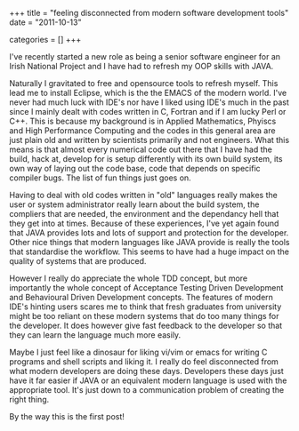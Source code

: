 +++
title = "feeling disconnected from modern software development tools"
date = "2011-10-13"

categories = []
+++

I've recently started a new role as being a senior software engineer
for an Irish National Project and I have had to refresh my OOP skills
with JAVA.

Naturally I gravitated to free and opensource tools to refresh
myself. This lead me to install Eclipse, which is the the EMACS of the
modern world. I've never had much luck with IDE's nor have I liked
using IDE's much in the past since I mainly dealt with codes written
in C, Fortran and if I am lucky Perl or C++. This is because my
background is in Applied Mathematics, Phyiscs and High Performance
Computing and the codes in this general area are just plain old and
written by scientists primarily and not engineers. What this means is
that almost every numerical code out there that I have had the build,
hack at, develop for is setup differently with its own build system,
its own way of laying out the code base, code that depends on specific
compiler bugs. The list of fun things just goes on.

Having to deal with old codes written in "old" languages really makes
the user or system administrator really learn about the build system,
the compliers that are needed, the environment and the dependancy hell
that they get into at times. Because of these experiences, I've yet
again found that JAVA provides lots and lots of support and protection
for the developer. Other nice things that modern languages like JAVA
provide is really the tools that standardise the workflow. This seems
to have had a huge impact on the quality of systems that are produced.

However I really do appreciate the whole TDD concept, but more
importantly the whole concept of Acceptance Testing Driven Development
and Behavioural Driven Development concepts. The features of modern
IDE's hinting users scares me to think that fresh graduates from
university might be too reliant on these modern systems that do too
many things for the developer. It does however give fast feedback to
the developer so that they can learn the language much more easily.

Maybe I just feel like a dinosaur for liking vi/vim or emacs for
writing C programs and shell scripts and liking it. I really do feel
disconnected from what modern developers are doing these
days. Developers these days just have it far easier if JAVA or an
equivalent modern language is used with the appropriate tool. It's
just down to a communication problem of creating the right thing.

By the way this is the first post!
